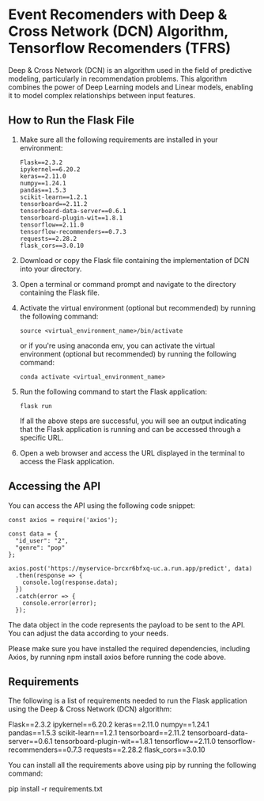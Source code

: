 # Event Recomenders with Deep & Cross Network (DCN) Algorithm, Tensorflow Recomenders (TFRS)


Deep & Cross Network (DCN) is an algorithm used in the field of predictive modeling, particularly in recommendation problems. This algorithm combines the power of Deep Learning models and Linear models, enabling it to model complex relationships between input features.

## How to Run the Flask File

1. Make sure all the following requirements are installed in your environment:

    ```
    Flask==2.3.2
    ipykernel==6.20.2
    keras==2.11.0
    numpy==1.24.1
    pandas==1.5.3
    scikit-learn==1.2.1
    tensorboard==2.11.2
    tensorboard-data-server==0.6.1
    tensorboard-plugin-wit==1.8.1
    tensorflow==2.11.0
    tensorflow-recommenders==0.7.3
    requests==2.28.2
    flask_cors==3.0.10
    ```

2. Download or copy the Flask file containing the implementation of DCN into your directory.

3. Open a terminal or command prompt and navigate to the directory containing the Flask file.

4. Activate the virtual environment (optional but recommended) by running the following command:

    ```
    source <virtual_environment_name>/bin/activate
    ```

    or if you're using anaconda env, you can activate the virtual environment (optional but recommended) by running the following command:

    ```
    conda activate <virtual_environment_name>
    ```

5. Run the following command to start the Flask application:

    ```
    flask run
    ```

   If all the above steps are successful, you will see an output indicating that the Flask application is running and can be accessed through a specific URL.

6. Open a web browser and access the URL displayed in the terminal to access the Flask application.

## Accessing the API

You can access the API using the following code snippet:
```Node Js/Javascript
const axios = require('axios');

const data = {
  "id_user": "2",
  "genre": "pop"
};

axios.post('https://myservice-brcxr6bfxq-uc.a.run.app/predict', data)
  .then(response => {
    console.log(response.data);
  })
  .catch(error => {
    console.error(error);
  });

```
The data object in the code represents the payload to be sent to the API. You can adjust the data according to your needs.

Please make sure you have installed the required dependencies, including Axios, by running npm install axios before running the code above.


## Requirements

The following is a list of requirements needed to run the Flask application using the Deep & Cross Network (DCN) algorithm:

Flask==2.3.2
ipykernel==6.20.2
keras==2.11.0
numpy==1.24.1
pandas==1.5.3
scikit-learn==1.2.1
tensorboard==2.11.2
tensorboard-data-server==0.6.1
tensorboard-plugin-wit==1.8.1
tensorflow==2.11.0
tensorflow-recommenders==0.7.3
requests==2.28.2
flask_cors==3.0.10

You can install all the requirements above using pip by running the following command:

pip install -r requirements.txt



